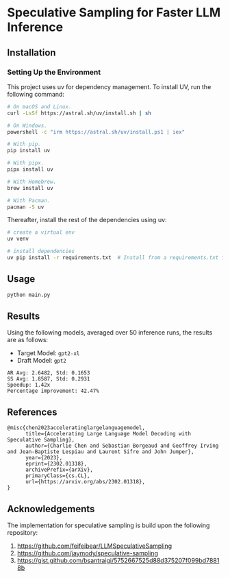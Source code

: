 # Speculative Sampling for Faster LLM Inference

## Installation

### Setting Up the Environment

This project uses uv for dependency management. To install UV, run the following command:

```bash
# On macOS and Linux.
curl -LsSf https://astral.sh/uv/install.sh | sh

# On Windows.
powershell -c "irm https://astral.sh/uv/install.ps1 | iex"

# With pip.
pip install uv

# With pipx.
pipx install uv

# With Homebrew.
brew install uv

# With Pacman.
pacman -S uv
```

Thereafter, install the rest of the dependencies using uv:

```bash
# create a virtual env
uv venv

# install dependencies
uv pip install -r requirements.txt  # Install from a requirements.txt file.
```

## Usage

```bash
python main.py
```

## Results

Using the following models, averaged over 50 inference runs, the results are as follows:

- Target Model: `gpt2-xl`
- Draft Model: `gpt2`

```
AR Avg: 2.6482, Std: 0.1653
SS Avg: 1.8587, Std: 0.2931
Speedup: 1.42x
Percentage improvement: 42.47%
```


## References

```
@misc{chen2023acceleratinglargelanguagemodel,
      title={Accelerating Large Language Model Decoding with Speculative Sampling}, 
      author={Charlie Chen and Sebastian Borgeaud and Geoffrey Irving and Jean-Baptiste Lespiau and Laurent Sifre and John Jumper},
      year={2023},
      eprint={2302.01318},
      archivePrefix={arXiv},
      primaryClass={cs.CL},
      url={https://arxiv.org/abs/2302.01318}, 
}
```

## Acknowledgements

The implementation for speculative sampling is build upon the following repository:

1. https://github.com/feifeibear/LLMSpeculativeSampling
2. https://github.com/jaymody/speculative-sampling
3. https://gist.github.com/bsantraigi/5752667525d88d375207f099bd78818b
